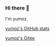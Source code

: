 ### Hi there 👋

<!--
**yumoz/yumoz** is a ✨ _special_ ✨ repository because its `README.md` (this file) appears on your GitHub profile.

Here are some ideas to get you started:

- 🔭 I’m currently working on ...
- 🌱 I’m currently learning ...
- 👯 I’m looking to collaborate on ...
- 🤔 I’m looking for help with ...
- 💬 Ask me about ...
- 📫 How to reach me: ...
- 😄 Pronouns: ...
- ⚡ Fun fact: ...
-->

   I'm yumoz.


[yumoz's GitHub stats](https://github.com/yumoz?tab=stars)

[yumoz's Gitee](https://gitee.com/yumoz)
